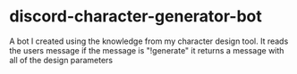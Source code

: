 # discord-character-generator-bot
A bot I created using the knowledge from my character design tool. It reads the users message if the message is "!generate" it returns a message with all of the design parameters
